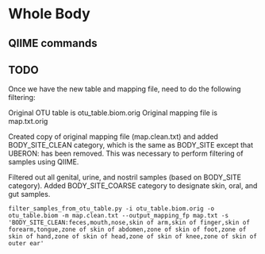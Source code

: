 Whole Body
==========

QIIME commands
--------------

TODO
----

Once we have the new table and mapping file, need to do the following
filtering:

Original OTU table is otu_table.biom.orig
Original mapping file is map.txt.orig

Created copy of original mapping file (map.clean.txt) and added
BODY_SITE_CLEAN category, which is the same as BODY_SITE except that UBERON:
has been removed. This was necessary to perform filtering of samples using
QIIME.

Filtered out all genital, urine, and nostril samples (based on BODY_SITE
category). Added BODY_SITE_COARSE category to designate skin, oral, and gut
samples.

    filter_samples_from_otu_table.py -i otu_table.biom.orig -o otu_table.biom -m map.clean.txt --output_mapping_fp map.txt -s 'BODY_SITE_CLEAN:feces,mouth,nose,skin of arm,skin of finger,skin of forearm,tongue,zone of skin of abdomen,zone of skin of foot,zone of skin of hand,zone of skin of head,zone of skin of knee,zone of skin of outer ear'
